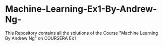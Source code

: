 # Machine-Learning-Ex1-By-Andrew-Ng-

This Repository contains all the solutions of the Course "Machine Learning By Andrew Ng" on COURSERA Ex1
